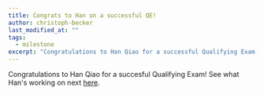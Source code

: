 ```yaml
---
title: Congrats to Han on a successful QE!
author: christoph-becker
last_modified_at: ""
tags: 
  - milestone
excerpt: "Congratulations to Han Qiao for a successful Qualifying Exam!" 
---
```


Congratulations to Han Qiao for a succesful Qualifying Exam! See what Han's working on next [here](https://justsustainabilitydesign.org/members/han-qiao.html).
